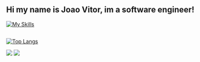 ## Hi my name is Joao Vitor, im a software engineer!

  [![My Skills](https://skillicons.dev/icons?i=java,spring,mongodb,js,react,html,css,aws)](https://skillicons.dev)
  
  ##
  [![Top Langs](https://github-readme-stats.vercel.app/api/top-langs/?username=joaovitor404silva&layout=donut&theme=dracula)](https://github.com/anuraghazra/github-readme-stats)
 
<div> 
  <a href = "mailto:joaovitor404silva@gmail.com"><img src="https://img.shields.io/badge/-Gmail-%23333?style=for-the-badge&logo=gmail&logoColor=white" target="_blank"></a>
  <a href="https://www.linkedin.com/in/jo%C3%A3o-vitor-alves-da-silva-177025176" target="_blank"><img src="https://img.shields.io/badge/-LinkedIn-%230077B5?style=for-the-badge&logo=linkedin&logoColor=white" target="_blank"></a> 
  
</div>
